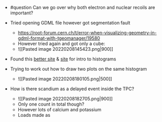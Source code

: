 - #question Can we go over why both electron and nuclear recoils are important?
- Tried opening GDML file however got segmentation fault
	- https://root-forum.cern.ch/t/error-when-visualizing-geometry-in-gdml-format-with-tgeomanager/19580
	- However tried again and got only a cube:
	- ![[Pasted image 20220208145423.png|900]]

- Found this [better site](https://root.cern/doc/master/classTTree.html#ac4016b174665a086fe16695aad3356e2) & [site](https://root.cern/doc/master/classROOT_1_1RDataFrame.html) for intro to histograms
- Trying to work out how to draw two plots on the same histogram
	- ![[Pasted image 20220208180105.png|500]]
- How is there scandium as a delayed event inside the TPC?
	- ![[Pasted image 20220208182705.png|900]]
	- Only one count in total though?
	- However lots of calcium and potassium
	- Loads made as 